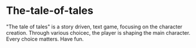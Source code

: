 # The-tale-of-tales

"The tale of tales" is a story driven, text game, focusing on the character creation. Through various choicec, the player is shaping the main character. Every choice matters. Have fun.
